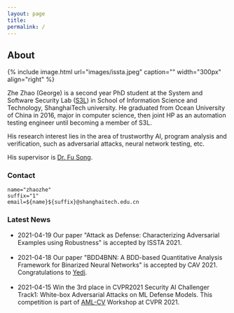 ```yaml
---
layout: page
title:  
permalink: /
---
```


## About

{% include image.html url="images/issta.jpeg" caption="" width="300px" align="right" %}

Zhe Zhao (George) is a second year PhD student at the System and Software Security Lab (<a href="http://s3l.shanghaitech.edu.cn/">S3L</a>) in School of Information Science and Technology, ShanghaiTech university. 
He graduated from Ocean University of China in 2016, 
major in computer science, 
then joint HP as an automation testing engineer 
until becoming a member of S3L.

His research interest lies in the area of trustworthy AI, program analysis and verification, 
such as adversarial attacks, neural network testing, etc.
<!-- He is currently doing research in defining code coverage metrics for GPU programs and automated test case generation, reduction and execution. --> 
His supervisor is <a href="http://faculty.sist.shanghaitech.edu.cn/faculty/songfu/">Dr. Fu Song</a>.

### Contact

<pre>
<code class="language-bash hljs">name=<span class="hljs-string">"zhaozhe"</span>
suffix=<span class="hljs-string">"1"</span>
email=<span class="hljs-variable">${name}</span><span class="hljs-variable">${suffix}</span>@shanghaitech.edu.cn
</code></pre>

### Latest News

<ul class="listing">
<li class="listing-item">
<time datetime="2021">2021-04-19</time>
	Our paper "Attack as Defense: Characterizing Adversarial Examples using Robustness" is accepted by ISSTA 2021.
</li>

<br />
<li class="listing-item">
<time datetime="2021">2021-04-18</time>
	Our paper "BDD4BNN: A BDD-based Quantitative Analysis Framework for Binarized Neural Networks" is accepted by CAV 2021. Congratulations to <a href="http://s3l.shanghaitech.edu.cn/people/yedizhang/">Yedi</a>.
</li>

<br />
<li class="listing-item">
<time datetime="2021">2021-04-15</time>
	Win the 3rd place in CVPR2021 Security AI Challenger Track1: 
	White-box Adversarial Attacks on ML Defense Models. This competition is part of <a href="https://aisecure-workshop.github.io/amlcvpr2021/">AML-CV</a> Workshop at CVPR 2021.
</li>

</ul>
